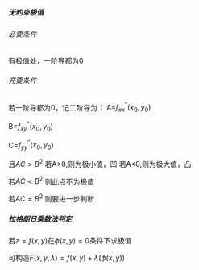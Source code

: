 ##### 无约束极值
###### 必要条件
有极值处，一阶导都为0


###### 充要条件
若一阶导都为0，记二阶导为：
A=$f^{''}_{x x}(x_{0},y_{0})$

B=$f^{''}_{{xy}}(x_{0},y_{0})$

C=$f^{''}_{yy}(x_{0},y_{0})$

且$AC>B^2$
若A>0,则为极小值，凹
若A<0,则为极大值，凸

若$AC<B^2$
则此点不为极值

若$AC=B^2$
则要进一步判断



##### 拉格朗日乘数法判定
若$z=f(x,y)$在$\phi(x,y)=0$条件下求极值

可构造$F(x,y,\lambda)=f(x,y)+\lambda(\phi(x,y))$

